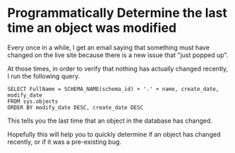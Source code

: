 Programmatically Determine the last time an object was modified
===========

Every once in a while, I get an email saying that something must have changed on the live site because there is a new issue that "just popped up".

At those times, in order to verify that nothing has actually changed recently, I run the following query.

    SELECT FullName = SCHEMA_NAME(schema_id) + '.' + name, create_date, modify_date
    FROM sys.objects 
    ORDER BY modify_date DESC, create_date DESC

This tells you the last time that an object in the database has changed.

Hopefully this will help you to quickly determine if an object has changed recently, or if it was a pre-existing bug.